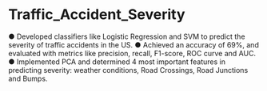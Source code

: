 # Traffic_Accident_Severity

●	Developed classifiers like Logistic Regression and SVM to predict the severity of traffic accidents in the US. 
●	Achieved an accuracy of 69%, and evaluated with metrics like precision, recall, F1-score, ROC curve and AUC. 
●	Implemented PCA and determined 4 most important features in predicting severity: weather conditions, Road Crossings, Road Junctions and Bumps. 
